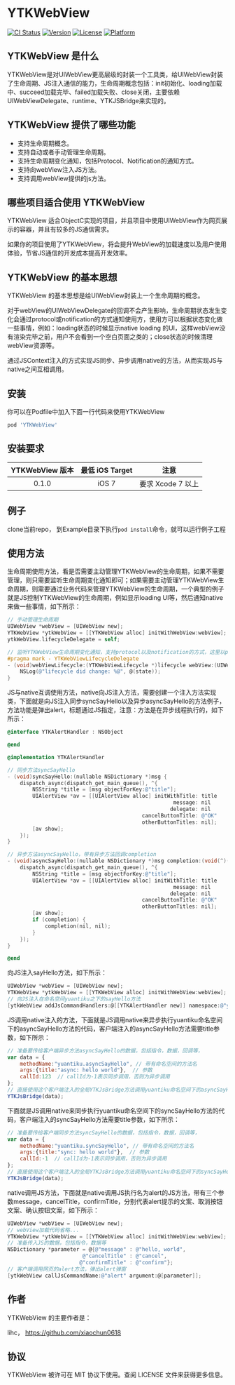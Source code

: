 # YTKWebView

[![CI Status](https://img.shields.io/travis/lihc/YTKWebView.svg?style=flat)](https://travis-ci.org/yuantiku/YTKWebView-iOS)
[![Version](https://img.shields.io/cocoapods/v/YTKWebView.svg?style=flat)](https://cocoapods.org/pods/YTKWebView)
[![License](https://img.shields.io/cocoapods/l/YTKWebView.svg?style=flat)](https://cocoapods.org/pods/YTKWebView)
[![Platform](https://img.shields.io/cocoapods/p/YTKWebView.svg?style=flat)](https://cocoapods.org/pods/YTKWebView)

## YTKWebView 是什么

YTKWebView是对UIWebView更高层级的封装一个工具类，给UIWebView封装了生命周期、JS注入通信的能力，生命周期概念包括：init初始化、loading加载中、succeed加载完毕、failed加载失败、close关闭，主要依赖UIWebViewDelegate、runtime、YTKJSBridge来实现的。
 
## YTKWebView 提供了哪些功能

 * 支持生命周期概念。
 * 支持自动或者手动管理生命周期。
 * 支持生命周期变化通知，包括Protocol、Notification的通知方式。
 * 支持向webView注入JS方法。
 * 支持调用webView提供的js方法。

## 哪些项目适合使用 YTKWebView

YTKWebView 适合ObjectC实现的项目，并且项目中使用UIWebView作为网页展示的容器，并且有较多的JS通信需求。

如果你的项目使用了YTKWebView，将会提升WebView的加载速度以及用户使用体验，节省JS通信的开发成本提高开发效率。

## YTKWebView 的基本思想

YTKWebView 的基本思想是给UIWebView封装上一个生命周期的概念。

对于webView的UIWebViewDelegate的回调不会产生影响，生命周期状态发生变化会通过protocol或notification的方式通知使用方，使用方可以根据状态变化做一些事情，例如：loading状态的时候显示native loading 的UI，这样webView没有渲染完毕之前，用户不会看到一个空白页面之类的；close状态的时候清理webView资源等。

通过JSContext注入的方式实现JS同步、异步调用native的方法，从而实现JS与native之间互相调用。

## 安装

你可以在Podfile中加入下面一行代码来使用YTKWebView

```ruby
pod 'YTKWebView'
```
## 安装要求

| YTKWebView 版本 |  最低 iOS Target | 注意 |
|:----------------:|:----------------:|:-----:|
| 0.1.0 | iOS 7 | 要求 Xcode 7 以上 |

## 例子

clone当前repo， 到Example目录下执行`pod install`命令，就可以运行例子工程

## 使用方法

生命周期使用方法，看是否需要主动管理YTKWebView的生命周期，如果不需要管理，则只需要监听生命周期变化通知即可；如果需要主动管理YTKWebView生命周期，则需要通过业务代码来管理YTKWebView的生命周期，一个典型的例子就是JS控制YTKWebView的生命周期，例如显示loading UI等，然后通知native来做一些事情，如下所示：

```objective-c
// 手动管理生命周期
UIWebView *webView = [UIWebView new];
YTKWebView *ytkWebView = [[YTKWebView alloc] initWithWebView:webView];
ytkWebView.lifecycleDelegate = self;

// 监听YTKWebView生命周期变化通知，支持protocol以及notification的方式，这里以protocol为例
#pragma mark - YTKWebViewLifecycleDelegate
- (void)webViewLifecycle:(YTKWebViewLifecycle *)lifecycle webView:(UIWebView *)webView lifecycleStateDidChange:(YTKWebViewLifecycleState)state {
    NSLog(@"lifecycle did change: %@", @(state));
}
```

JS与native互调使用方法，native向JS注入方法，需要创建一个注入方法实现类，下面就是向JS注入同步syncSayHello以及异步asyncSayHello的方法例子，方法功能是弹出alert，标题通过JS指定，注意：方法是在异步线程执行的，如下所示：

```objective-c
@interface YTKAlertHandler : NSObject

@end

@implementation YTKAlertHandler

// 同步方法syncSayHello
- (void)syncSayHello:(nullable NSDictionary *)msg {
    dispatch_async(dispatch_get_main_queue(), ^{
        NSString *title = [msg objectForKey:@"title"];
        UIAlertView *av = [[UIAlertView alloc] initWithTitle: title
                                                     message: nil
                                                    delegate: nil
                                           cancelButtonTitle: @"OK"
                                           otherButtonTitles: nil];
        [av show];
    });
}

// 异步方法asyncSayHello，带有异步方法回调completion
- (void)asyncSayHello:(nullable NSDictionary *)msg completion:(void(^)(NSError *error, id value))completion {
    dispatch_async(dispatch_get_main_queue(), ^{
        NSString *title = [msg objectForKey:@"title"];
        UIAlertView *av = [[UIAlertView alloc] initWithTitle: title
                                                     message: nil
                                                    delegate: nil
                                           cancelButtonTitle: @"OK"
                                           otherButtonTitles: nil];
        [av show];
        if (completion) {
            completion(nil, nil);
        }
    });
}

@end
```
向JS注入sayHello方法，如下所示：

```objective-c
UIWebView *webView = [UIWebView new];
YTKWebView *ytkWebView = [[YTKWebView alloc] initWithWebView:webView];
// 向JS注入在命名空间yuantiku之下的sayHello方法
[ytkWebView addJsCommandHandlers:@[[YTKAlertHandler new]] namespace:@"yuantiku"];
```

JS调用native注入的方法，下面就是JS调用native来异步执行yuantiku命名空间下的asyncSayHello方法的代码，客户端注入的asyncSayHello方法需要title参数，如下所示：

```JavaScript
// 准备要传给客户端异步方法asyncSayHello的数据，包括指令，数据，回调等，
var data = {
    methodName:"yuantiku.asyncSayHello", // 带有命名空间的方法名
    args:{title:"async: hello world"},  // 参数
    callId:123  // callId为-1表示同步调用，否则为异步调用
};
// 直接使用这个客户端注入的全局YTKJsBridge方法调用yuantiku命名空间下的asyncSayHello方法执行
YTKJsBridge(data);
```

下面就是JS调用native来同步执行yuantiku命名空间下的syncSayHello方法的代码，客户端注入的syncSayHello方法需要title参数，如下所示：

```JavaScript
// 准备要传给客户端同步方法syncSayHello的数据，包括指令，数据，回调等，
var data = {
    methodName:"yuantiku.syncSayHello", // 带有命名空间的方法名
    args:{title:"sync: hello world"},  // 参数
    callId:-1  // callId为-1表示同步调用，否则为异步调用
};
// 直接使用这个客户端注入的全局YTKJsBridge方法调用yuantiku命名空间下的syncSayHello方法执行
YTKJsBridge(data);
```

native调用JS方法，下面就是native调用JS执行名为alert的JS方法，带有三个参数message，cancelTitle，confirmTitle，分别代表alert提示的文案、取消按钮文案、确认按钮文案，如下所示：

```objective-c
UIWebView *webView = [UIWebView new];
// webView加载代码省略...
YTKWebView *ytkWebView = [[YTKWebView alloc] initWithWebView:webView];
// 准备传入JS的数据，包括指令，数据等
NSDictionary *parameter = @{@"message" : @"hello, world",
                        @"cancelTitle" : @"cancel",
                       @"confirmTitle" : @"confirm"};
// 客户端调用网页的alert方法，弹出alert弹窗
[ytkWebView callJsCommandName:@"alert" argument:@[parameter]];
```

## 作者

YTKWebView 的主要作者是：

lihc， https://github.com/xiaochun0618

## 协议

YTKWebView 被许可在 MIT 协议下使用。查阅 LICENSE 文件来获得更多信息。
